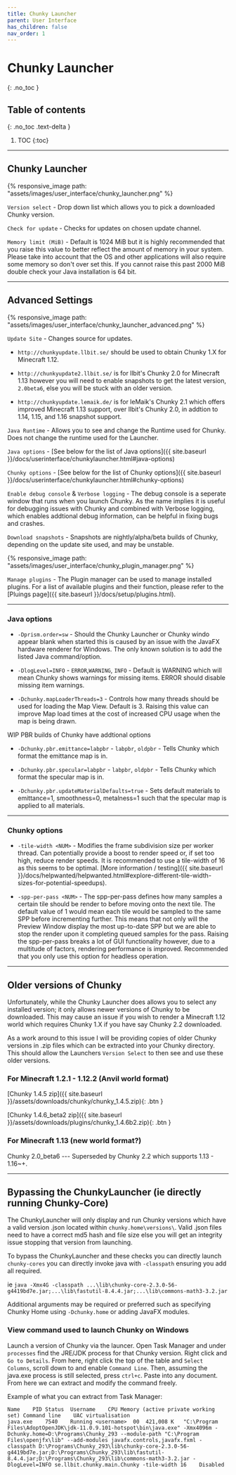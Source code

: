```yaml
---
title: Chunky Launcher
parent: User Interface
has_children: false
nav_order: 1
---
```


# Chunky Launcher
{: .no_toc }

## Table of contents
{: .no_toc .text-delta }

1. TOC
{:toc}

---

## Chunky Launcher

{% responsive_image path: "assets/images/user_interface/chunky_launcher.png" %}

`Version select` - Drop down list which allows you to pick a downloaded Chunky version.

`Check for update` - Checks for updates on chosen update channel.

`Memory limit (MiB)` - Default is 1024 MiB but it is highly recommended that you raise this value to better reflect the amount of memory in your system. Please take into account that the OS and other applications will also require some memory so don't over set this. If you cannot raise this past 2000 MiB double check your Java installation is 64 bit.

---

## Advanced Settings

{% responsive_image path: "assets/images/user_interface/chunky_launcher_advanced.png" %}

`Update Site` - Changes source for updates.

- `http://chunkyupdate.llbit.se/` should be used to obtain Chunky 1.X for Minecraft 1.12.

- `http://chunkyupdate2.llbit.se/` is for llbit's Chunky 2.0 for Minecraft 1.13 however you will need to enable snapshots to get the latest version, `2.0beta6`, else you will be stuck with an older version.

- `http://chunkyupdate.lemaik.de/` is for leMaik's Chunky 2.1 which offers improved Minecraft 1.13 support, over llbit's Chunky 2.0, in addtion to 1.14, 1.15, and 1.16 snapshot support.

`Java Runtime` - Allows you to see and change the Runtime used for Chunky. Does not change the runtime used for the Launcher.

`Java options` - [See below for the list of Java options]({{ site.baseurl }}/docs/userinterface/chunkylauncher.html#java-options)

`Chunky options` - [See below for the list of Chunky options]({{ site.baseurl }}/docs/userinterface/chunkylauncher.html#chunky-options)

`Enable debug console` & `Verbose logging` - The debug console is a seperate window that runs when you launch Chunky. As the name implies it is useful for debugging issues with Chunky and combined with Verbose logging, which enables addtional debug information, can be helpful in fixing bugs and crashes.

`Download snapshots` - Snapshots are nightly/alpha/beta builds of Chunky, depending on the update site used, and may be unstable.

{% responsive_image path: "assets/images/user_interface/chunky_plugin_manager.png" %}

`Manage plugins` - The Plugin manager can be used to manage installed plugins. For a list of available plugins and their function, please refer to the [Pluings page]({{ site.baseurl }}/docs/setup/plugins.html).

---

### Java options

- `-Dprism.order=sw` - Should the Chunky Launcher or Chunky windo appear blank when started this is caused by an issue with the JavaFX hardware renderer for Windows. The only known solution is to add the listed Java command/option. 

- `-DlogLevel=INFO` - `ERROR`,`WARNING`, `INFO` - Default is WARNING which will mean Chunky shows warnings for missing items. ERROR should disable missing item warnings.

- `-Dchunky.mapLoaderThreads=3` - Controls how many threads should be used for loading the Map View. Default is 3. Raising this value can improve Map load times at the cost of increased CPU usage when the map is being drawn.

WIP PBR builds of Chunky have addtional options

- `-Dchunky.pbr.emittance=labpbr` - `labpbr`, `oldpbr` - Tells Chunky which format the emittance map is in.

- `-Dchunky.pbr.specular=labpbr` - `labpbr`, `oldpbr` - Tells Chunky which format the specular map is in.

- `-Dchunky.pbr.updateMaterialDefaults=true` - Sets default materials to emittance=1, smoothness=0, metalness=1 such that the specular map is applied to all materials.

---

### Chunky options

- `-tile-width <NUM>` - Modifies the frame subdivision size per worker thread. Can potentially provide a boost to render speed or, if set too high, reduce render speeds. It is recommended to use a tile-width of 16 as this seems to be optimal. [More information / testing]({{ site.baseurl }}/docs/helpwanted/helpwanted.html#explore-different-tile-width-sizes-for-potential-speedups).

- `-spp-per-pass <NUM>` - The spp-per-pass defines how many samples a certain tile should be render to before moving onto the next tile. The default value of 1 would mean each tile would be sampled to the same SPP before incrementing further. This means that not only will the Preview Window display the most up-to-date SPP but we are able to stop the render upon it completing queued samples for the pass. Raising the spp-per-pass breaks a lot of GUI functionality however, due to a multitude of factors, rendering performance is improved. Recommended that you only use this option for headless operation.

---

## Older versions of Chunky

Unfortunately, while the Chunky Launcher does allows you to select any installed version; it only allows newer versions of Chunky to be downloaded. This may cause an issue if you wish to render a Minecraft 1.12 world which requires Chunky 1.X if you have say Chunky 2.2 downloaded.

As a work around to this issue I will be providing copies of older Chunky versions in .zip files which can be extracted into your Chunky directory. This should allow the Launchers `Version Select` to then see and use these older versions.

### For Minecraft 1.2.1 - 1.12.2 (Anvil world format)

[Chunky 1.4.5 zip]({{ site.baseurl }}/assets/downloads/chunky/chunky_1.4.5.zip){: .btn }

[Chunky 1.4.6_beta2 zip]({{ site.baseurl }}/assets/downloads/plugins/chunky_1.4.6b2.zip){: .btn }

### For Minecraft 1.13 (new world format?)

Chunky 2.0_beta6 --- Superseded by Chunky 2.2 which supports 1.13 - 1.16~+.

---

## Bypassing the ChunkyLauncher (ie directly running Chunky-Core)

The ChunkyLauncher will only display and run Chunky versions which have a valid version .json located within `chunky.home\versions\`. Valid .json files need to have a correct md5 hash and file size else you will get an integrity issue stopping that version from launching.

To bypass the ChunkyLauncher and these checks you can directly launch `chunky-cores` you can directly invoke java with `-classpath` ensuring you add all required.

ie `java -Xmx4G -classpath ...\lib\chunky-core-2.3.0-56-g4419bd7e.jar;...\lib\fastutil-8.4.4.jar;...\lib\commons-math3-3.2.jar`

Additional arguments may be required or preferred such as specifying Chunky Home using `-Dchunky.home` or adding JavaFX modules.

### View command used to launch Chunky on Windows

Launch a version of Chunky via the launcer. Open Task Manager and under `processes` find the JRE/JDK process for that Chunky version. Right click and `Go to Details`. From here, right click the top of the table and `Select Columns`, scroll down to and enable `Command Line`. Then, assuming the java.exe process is still selected, press `ctrl+c`. Paste into any document.  From here we can extract and modify the command freely.

Example of what you can extract from Task Manager:

```
Name	PID	Status	Username	CPU	Memory (active private working set)	Command line	UAC virtualisation
java.exe	7540	Running	<username>	00 	421,008 K	"C:\Program Files\AdoptOpenJDK\jdk-11.0.9.101-hotspot\bin\java.exe" -Xmx4096m -Dchunky.home=D:\Programs\Chunky_293 --module-path "C:\Program Files\openjfx\lib" --add-modules javafx.controls,javafx.fxml -classpath D:\Programs\Chunky_293\lib\chunky-core-2.3.0-56-g4419bd7e.jar;D:\Programs\Chunky_293\lib\fastutil-8.4.4.jar;D:\Programs\Chunky_293\lib\commons-math3-3.2.jar -DlogLevel=INFO se.llbit.chunky.main.Chunky -tile-width 16	Disabled
```
